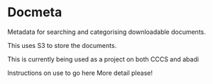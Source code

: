 # Docmeta

Metadata for searching and categorising downloadable documents.

This uses S3 to store the documents.

This is currently being used as a project on both CCCS and abadi

Instructions on use to go here
More detail please!
